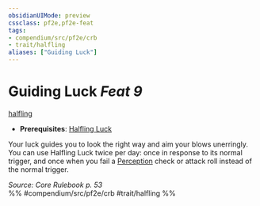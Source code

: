 ```yaml
---
obsidianUIMode: preview
cssclass: pf2e,pf2e-feat
tags:
- compendium/src/pf2e/crb
- trait/halfling
aliases: ["Guiding Luck"]
---
```

# Guiding Luck  *Feat 9*  
[halfling](/rules/traits/halfling.md)  

- **Prerequisites**: [Halfling Luck](/compendium/feats/halfling-luck.md)

Your luck guides you to look the right way and aim your blows unerringly. You can use Halfling Luck twice per day: once in response to its normal trigger, and once when you fail a [Perception](/compendium/skills.md#Perception) check or attack roll instead of the normal trigger.

*Source: Core Rulebook p. 53*  
%% #compendium/src/pf2e/crb #trait/halfling %%